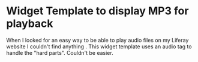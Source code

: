 # Widget Template to display MP3 for playback
When I looked for an easy way to be able to play audio files on my Liferay website I couldn't find anything .  This widget template uses an audio tag to handle the "hard parts".  Couldn't be easier.
